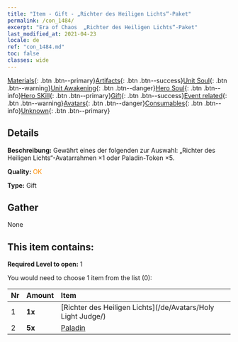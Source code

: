 ```yaml
---
title: "Item - Gift - „Richter des Heiligen Lichts“-Paket"
permalink: /con_1484/
excerpt: "Era of Chaos  „Richter des Heiligen Lichts“-Paket"
last_modified_at: 2021-04-23
locale: de
ref: "con_1484.md"
toc: false
classes: wide
---
```

 [Materials](/ItemsDE/){: .btn .btn--primary}[Artifacts](/ItemsDE/Artifacts/){: .btn .btn--success}[Unit Soul](/ItemsDE/UnitSoul/){: .btn .btn--warning}[Unit Awakening](/ItemsDE/UnitAwakening/){: .btn .btn--danger}[Hero Soul](/ItemsDE/HeroSoul/){: .btn .btn--info}[Hero SKill](/ItemsDE/HeroSkill/){: .btn .btn--primary}[Gift](/ItemsDE/Gift/){: .btn .btn--success}[Event related](/ItemsDE/Events/){: .btn .btn--warning}[Avatars](/ItemsDE/Avatars/){: .btn .btn--danger}[Consumables](/ItemsDE/Consumables/){: .btn .btn--info}[Unknown](/ItemsDE/Unknown/){: .btn .btn--primary}

## Details
 **Beschreibung:** Gewährt eines der folgenden zur Auswahl: „Richter des Heiligen Lichts“-Avatarrahmen ×1 oder Paladin-Token ×5.

 **Quality:** <span style="color: #FF8C00">OK</span>

 **Type:** Gift

## Gather

  None

## This item contains:

 **Required Level to open:** 1

 You would need to choose 1 item from the list (0):

  | Nr | Amount |     Item    |
  |:---|:-------|:------------|
  | 1 |  **1x** | [Richter des Heiligen Lichts](/de/Avatars/Holy Light Judge/) |  | 
  | 2 |  **5x** | [Paladin](/ItemsDE/unt_197/) |  | 
